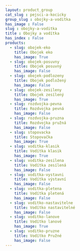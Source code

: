 ```yaml
---
layout: product_group
cat_slug : pejsci-a-kocicky
group_slug : obojky-a-voditka
has_image : False
slug : obojky-a-voditka
title : Obojky a vodítka
has_index : False
products:
  - slug: obojek-eko
    title: Obojek eko
    has_image: True
  - slug: obojek-posuvny
    title: Obojek posuvný
    has_image: False
  - slug: obojek-podlozeny
    title: Obojek podložený
    has_image: False
  - slug: obojek-zesileny
    title: Obojek zesílený
    has_image: True
  - slug: rozdvojka-pevna
    title: Rozdvojka pevná
    has_image: False
  - slug: rozdvojka-pruzna
    title: Rozdvojka pružná
    has_image: False
  - slug: stopovacka
    title: Stopovačka
    has_image: True
  - slug: voditka-klasik
    title: Vodítka klasik
    has_image: True
  - slug: voditka-zesilena
    title: Vodítka zesílená
    has_image: False
  - slug: voditka-vystavni
    title: Vodítka výstavní
    has_image: False
  - slug: voditka-pletena
    title: Vodítka pletená
    has_image: False
  - slug: voditko-nastavitelne
    title: Vodítko nastavitelné
    has_image: False
  - slug: voditko-lanove
    title: Vodítko lanové
    has_image: True
  - slug: voditko-pruzne
    title: Vodítko Pružné
    has_image: False
---
```


